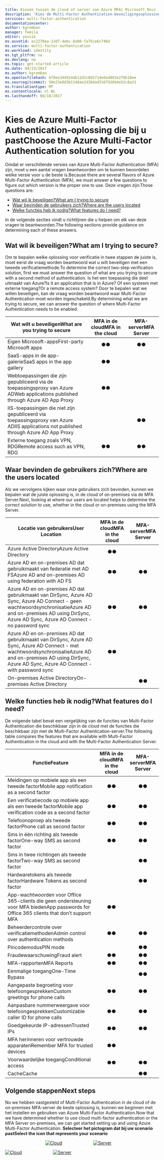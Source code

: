```yaml
---
title: Kiezen tussen de cloud of server van Azure MFA| Microsoft Docs
description: 'Kies de Multi-Factor Authentication-beveiligingsoplossing die bij u past, door uzelf de vraag te stellen: ''Wat wil ik beveiligen en waar bevinden zich mijn gebruikers?''  Kies vervolgens de cloud, MFA-Server of AD FS.'
services: multi-factor-authentication
documentationcenter: 
author: kgremban
manager: femila
editor: yossib
ms.assetid: ec2270ea-13d7-4ebc-8a00-fa75ce6c746d
ms.service: multi-factor-authentication
ms.workload: identity
ms.tgt_pltfrm: na
ms.devlang: na
ms.topic: get-started-article
ms.date: 04/23/2017
ms.author: kgremban
ms.openlocfilehash: 6f8ee3449244b12d2c8b5714e6ad893e2f0b10ee
ms.sourcegitcommit: 50e23e8d3b1148ae2d36dad3167936b4e52c8a23
ms.translationtype: MT
ms.contentlocale: nl-NL
ms.lasthandoff: 08/18/2017
---
```

# <a name="choose-the-azure-multi-factor-authentication-solution-for-you"></a><span data-ttu-id="c435b-104">Kies de Azure Multi-Factor Authentication-oplossing die bij u past</span><span class="sxs-lookup"><span data-stu-id="c435b-104">Choose the Azure Multi-Factor Authentication solution for you</span></span>
<span data-ttu-id="c435b-105">Omdat er verschillende versies van Azure Multi-Factor Authentication (MFA) zijn, moet u een aantal vragen beantwoorden om te kunnen beoordelen welke versie voor u de beste is.</span><span class="sxs-lookup"><span data-stu-id="c435b-105">Because there are several flavors of Azure Multi-Factor Authentication (MFA), we must answer a few questions to figure out which version is the proper one to use.</span></span>  <span data-ttu-id="c435b-106">Deze vragen zijn:</span><span class="sxs-lookup"><span data-stu-id="c435b-106">Those questions are:</span></span>

* [<span data-ttu-id="c435b-107">Wat wil ik beveiligen?</span><span class="sxs-lookup"><span data-stu-id="c435b-107">What am I trying to secure</span></span>](#what-am-i-trying-to-secure)
* [<span data-ttu-id="c435b-108">Waar bevinden de gebruikers zich?</span><span class="sxs-lookup"><span data-stu-id="c435b-108">Where are the users located</span></span>](#where-are-the-users-located)
* [<span data-ttu-id="c435b-109">Welke functies heb ik nodig?</span><span class="sxs-lookup"><span data-stu-id="c435b-109">What features do I need?</span></span>](#what-featured-do-i-need)

<span data-ttu-id="c435b-110">In de volgende secties vindt u richtlijnen die u helpen om elk van deze vragen te beantwoorden.</span><span class="sxs-lookup"><span data-stu-id="c435b-110">The following sections provide guidance on determining each of these answers.</span></span>

## <a name="what-am-i-trying-to-secure"></a><span data-ttu-id="c435b-111">Wat wil ik beveiligen?</span><span class="sxs-lookup"><span data-stu-id="c435b-111">What am I trying to secure?</span></span>
<span data-ttu-id="c435b-112">Om te bepalen welke oplossing voor verificatie in twee stappen de juiste is, moet eerst de vraag worden beantwoord wat u wilt beveiligen met een tweede verificatiemethode.</span><span class="sxs-lookup"><span data-stu-id="c435b-112">To determine the correct two-step verification solution, first we must answer the question of what are you trying to secure with a second method of authentication.</span></span>  <span data-ttu-id="c435b-113">Is het een toepassing die deel uitmaakt van Azure?</span><span class="sxs-lookup"><span data-stu-id="c435b-113">Is it an application that is in Azure?</span></span>  <span data-ttu-id="c435b-114">Of een systeem met externe toegang?</span><span class="sxs-lookup"><span data-stu-id="c435b-114">Or a remote access system?</span></span>  <span data-ttu-id="c435b-115">Door te bepalen wat we willen beveiligen, kan de vraag worden beantwoord waar Multi-Factor Authentication moet worden ingeschakeld.</span><span class="sxs-lookup"><span data-stu-id="c435b-115">By determining what we are trying to secure, we can answer the question of where Multi-Factor Authentication needs to be enabled.</span></span>  

| <span data-ttu-id="c435b-116">Wat wilt u beveiligen</span><span class="sxs-lookup"><span data-stu-id="c435b-116">What are you trying to secure</span></span> | <span data-ttu-id="c435b-117">MFA in de cloud</span><span class="sxs-lookup"><span data-stu-id="c435b-117">MFA in the cloud</span></span> | <span data-ttu-id="c435b-118">MFA-server</span><span class="sxs-lookup"><span data-stu-id="c435b-118">MFA Server</span></span> |
| --- |:---:|:---:|
| <span data-ttu-id="c435b-119">Eigen Microsoft-apps</span><span class="sxs-lookup"><span data-stu-id="c435b-119">First-party Microsoft apps</span></span> |<span data-ttu-id="c435b-120">●</span><span class="sxs-lookup"><span data-stu-id="c435b-120">●</span></span> |<span data-ttu-id="c435b-121">●</span><span class="sxs-lookup"><span data-stu-id="c435b-121">●</span></span> |
| <span data-ttu-id="c435b-122">SaaS-apps in de app-galerie</span><span class="sxs-lookup"><span data-stu-id="c435b-122">SaaS apps in the app gallery</span></span> |<span data-ttu-id="c435b-123">●</span><span class="sxs-lookup"><span data-stu-id="c435b-123">●</span></span> |  |
| <span data-ttu-id="c435b-124">Webtoepassingen die zijn gepubliceerd via de toepassingsproxy van Azure AD</span><span class="sxs-lookup"><span data-stu-id="c435b-124">Web applications published through Azure AD App Proxy</span></span> |<span data-ttu-id="c435b-125">●</span><span class="sxs-lookup"><span data-stu-id="c435b-125">●</span></span> |  |
| <span data-ttu-id="c435b-126">IIS-toepassingen die niet zijn gepubliceerd via toepassingsproxy van Azure AD</span><span class="sxs-lookup"><span data-stu-id="c435b-126">IIS applications not published through Azure AD App Proxy</span></span> | |<span data-ttu-id="c435b-127">●</span><span class="sxs-lookup"><span data-stu-id="c435b-127">●</span></span> |
| <span data-ttu-id="c435b-128">Externe toegang zoals VPN, RDG</span><span class="sxs-lookup"><span data-stu-id="c435b-128">Remote access such as VPN, RDG</span></span> | <span data-ttu-id="c435b-129">●</span><span class="sxs-lookup"><span data-stu-id="c435b-129">●</span></span> | <span data-ttu-id="c435b-130">●</span><span class="sxs-lookup"><span data-stu-id="c435b-130">●</span></span> |

## <a name="where-are-the-users-located"></a><span data-ttu-id="c435b-131">Waar bevinden de gebruikers zich?</span><span class="sxs-lookup"><span data-stu-id="c435b-131">Where are the users located</span></span>
<span data-ttu-id="c435b-132">Als we vervolgens kijken waar onze gebruikers zich bevinden, kunnen we bepalen wat de juiste oplossing is, in de cloud of on-premises via de MFA Server.</span><span class="sxs-lookup"><span data-stu-id="c435b-132">Next, looking at where our users are located helps to determine the correct solution to use, whether in the cloud or on-premises using the MFA Server.</span></span>

| <span data-ttu-id="c435b-133">Locatie van gebruikers</span><span class="sxs-lookup"><span data-stu-id="c435b-133">User Location</span></span> | <span data-ttu-id="c435b-134">MFA in de cloud</span><span class="sxs-lookup"><span data-stu-id="c435b-134">MFA in the cloud</span></span> | <span data-ttu-id="c435b-135">MFA-server</span><span class="sxs-lookup"><span data-stu-id="c435b-135">MFA Server</span></span> |
| --- |:---:|:---:|
| <span data-ttu-id="c435b-136">Azure Active Directory</span><span class="sxs-lookup"><span data-stu-id="c435b-136">Azure Active Directory</span></span> |<span data-ttu-id="c435b-137">●</span><span class="sxs-lookup"><span data-stu-id="c435b-137">●</span></span> | |
| <span data-ttu-id="c435b-138">Azure AD en on-premises AD dat gebruikmaakt van federatie met AD FS</span><span class="sxs-lookup"><span data-stu-id="c435b-138">Azure AD and on-premises AD using federation with AD FS</span></span> |<span data-ttu-id="c435b-139">●</span><span class="sxs-lookup"><span data-stu-id="c435b-139">●</span></span> |<span data-ttu-id="c435b-140">●</span><span class="sxs-lookup"><span data-stu-id="c435b-140">●</span></span> |
| <span data-ttu-id="c435b-141">Azure AD en on-premises AD dat gebruikmaakt van DirSync, Azure AD Sync, Azure AD Connect - geen wachtwoordsynchronisatie</span><span class="sxs-lookup"><span data-stu-id="c435b-141">Azure AD and on-premises AD using DirSync, Azure AD Sync, Azure AD Connect - no password sync</span></span> |<span data-ttu-id="c435b-142">●</span><span class="sxs-lookup"><span data-stu-id="c435b-142">●</span></span> |<span data-ttu-id="c435b-143">●</span><span class="sxs-lookup"><span data-stu-id="c435b-143">●</span></span> |
| <span data-ttu-id="c435b-144">Azure AD en on-premises AD dat gebruikmaakt van DirSync, Azure AD Sync, Azure AD Connect - met wachtwoordsynchronisatie</span><span class="sxs-lookup"><span data-stu-id="c435b-144">Azure AD and on-premises AD using DirSync, Azure AD Sync, Azure AD Connect - with password sync</span></span> |<span data-ttu-id="c435b-145">●</span><span class="sxs-lookup"><span data-stu-id="c435b-145">●</span></span> | |
| <span data-ttu-id="c435b-146">On-premises Active Directory</span><span class="sxs-lookup"><span data-stu-id="c435b-146">On-premises Active Directory</span></span> | |<span data-ttu-id="c435b-147">●</span><span class="sxs-lookup"><span data-stu-id="c435b-147">●</span></span> |

## <a name="what-features-do-i-need"></a><span data-ttu-id="c435b-148">Welke functies heb ik nodig?</span><span class="sxs-lookup"><span data-stu-id="c435b-148">What features do I need?</span></span>
<span data-ttu-id="c435b-149">De volgende tabel bevat een vergelijking van de functies van Multi-Factor Authentication die beschikbaar zijn in de cloud met de functies die beschikbaar zijn met de Multi-Factor Authentication-server.</span><span class="sxs-lookup"><span data-stu-id="c435b-149">The following table compares the features that are available with Multi-Factor Authentication in the cloud and with the Multi-Factor Authentication Server.</span></span>

| <span data-ttu-id="c435b-150">Functie</span><span class="sxs-lookup"><span data-stu-id="c435b-150">Feature</span></span> | <span data-ttu-id="c435b-151">MFA in de cloud</span><span class="sxs-lookup"><span data-stu-id="c435b-151">MFA in the cloud</span></span> | <span data-ttu-id="c435b-152">MFA-server</span><span class="sxs-lookup"><span data-stu-id="c435b-152">MFA Server</span></span> |
| --- |:---:|:---:|
| <span data-ttu-id="c435b-153">Meldingen op mobiele app als een tweede factor</span><span class="sxs-lookup"><span data-stu-id="c435b-153">Mobile app notification as a second factor</span></span> | <span data-ttu-id="c435b-154">●</span><span class="sxs-lookup"><span data-stu-id="c435b-154">●</span></span> | <span data-ttu-id="c435b-155">●</span><span class="sxs-lookup"><span data-stu-id="c435b-155">●</span></span> |
| <span data-ttu-id="c435b-156">Een verificatiecode op mobiele app als een tweede factor</span><span class="sxs-lookup"><span data-stu-id="c435b-156">Mobile app verification code as a second factor</span></span> | <span data-ttu-id="c435b-157">●</span><span class="sxs-lookup"><span data-stu-id="c435b-157">●</span></span> | <span data-ttu-id="c435b-158">●</span><span class="sxs-lookup"><span data-stu-id="c435b-158">●</span></span> |
| <span data-ttu-id="c435b-159">Telefoonoproep als tweede factor</span><span class="sxs-lookup"><span data-stu-id="c435b-159">Phone call as second factor</span></span> | <span data-ttu-id="c435b-160">●</span><span class="sxs-lookup"><span data-stu-id="c435b-160">●</span></span> | <span data-ttu-id="c435b-161">●</span><span class="sxs-lookup"><span data-stu-id="c435b-161">●</span></span> |
| <span data-ttu-id="c435b-162">Sms in één richting als tweede factor</span><span class="sxs-lookup"><span data-stu-id="c435b-162">One-way SMS as second factor</span></span> | <span data-ttu-id="c435b-163">●</span><span class="sxs-lookup"><span data-stu-id="c435b-163">●</span></span> | <span data-ttu-id="c435b-164">●</span><span class="sxs-lookup"><span data-stu-id="c435b-164">●</span></span> |
| <span data-ttu-id="c435b-165">Sms in twee richtingen als tweede factor</span><span class="sxs-lookup"><span data-stu-id="c435b-165">Two-way SMS as second factor</span></span> | | <span data-ttu-id="c435b-166">●</span><span class="sxs-lookup"><span data-stu-id="c435b-166">●</span></span> |
| <span data-ttu-id="c435b-167">Hardwaretokens als tweede factor</span><span class="sxs-lookup"><span data-stu-id="c435b-167">Hardware Tokens as second factor</span></span> | | <span data-ttu-id="c435b-168">●</span><span class="sxs-lookup"><span data-stu-id="c435b-168">●</span></span> |
| <span data-ttu-id="c435b-169">App-wachtwoorden voor Office 365-clients die geen ondersteuning voor MFA bieden</span><span class="sxs-lookup"><span data-stu-id="c435b-169">App passwords for Office 365 clients that don’t support MFA</span></span> | <span data-ttu-id="c435b-170">●</span><span class="sxs-lookup"><span data-stu-id="c435b-170">●</span></span> | |
| <span data-ttu-id="c435b-171">Beheerdercontrole over verificatiemethoden</span><span class="sxs-lookup"><span data-stu-id="c435b-171">Admin control over authentication methods</span></span> | <span data-ttu-id="c435b-172">●</span><span class="sxs-lookup"><span data-stu-id="c435b-172">●</span></span> | <span data-ttu-id="c435b-173">●</span><span class="sxs-lookup"><span data-stu-id="c435b-173">●</span></span> |
| <span data-ttu-id="c435b-174">Pincodemodus</span><span class="sxs-lookup"><span data-stu-id="c435b-174">PIN mode</span></span> | | <span data-ttu-id="c435b-175">●</span><span class="sxs-lookup"><span data-stu-id="c435b-175">●</span></span> |
| <span data-ttu-id="c435b-176">Fraudewaarschuwing</span><span class="sxs-lookup"><span data-stu-id="c435b-176">Fraud alert</span></span> |<span data-ttu-id="c435b-177">●</span><span class="sxs-lookup"><span data-stu-id="c435b-177">●</span></span> | <span data-ttu-id="c435b-178">●</span><span class="sxs-lookup"><span data-stu-id="c435b-178">●</span></span> |
| <span data-ttu-id="c435b-179">MFA-rapporten</span><span class="sxs-lookup"><span data-stu-id="c435b-179">MFA Reports</span></span> |<span data-ttu-id="c435b-180">●</span><span class="sxs-lookup"><span data-stu-id="c435b-180">●</span></span> | <span data-ttu-id="c435b-181">●</span><span class="sxs-lookup"><span data-stu-id="c435b-181">●</span></span> |
| <span data-ttu-id="c435b-182">Eenmalige toegang</span><span class="sxs-lookup"><span data-stu-id="c435b-182">One-Time Bypass</span></span> | | <span data-ttu-id="c435b-183">●</span><span class="sxs-lookup"><span data-stu-id="c435b-183">●</span></span> |
| <span data-ttu-id="c435b-184">Aangepaste begroeting voor telefoongesprekken</span><span class="sxs-lookup"><span data-stu-id="c435b-184">Custom greetings for phone calls</span></span> | <span data-ttu-id="c435b-185">●</span><span class="sxs-lookup"><span data-stu-id="c435b-185">●</span></span> | <span data-ttu-id="c435b-186">●</span><span class="sxs-lookup"><span data-stu-id="c435b-186">●</span></span> |
| <span data-ttu-id="c435b-187">Aanpasbare nummerweergave voor telefoongesprekken</span><span class="sxs-lookup"><span data-stu-id="c435b-187">Customizable caller ID for phone calls</span></span> | <span data-ttu-id="c435b-188">●</span><span class="sxs-lookup"><span data-stu-id="c435b-188">●</span></span> | <span data-ttu-id="c435b-189">●</span><span class="sxs-lookup"><span data-stu-id="c435b-189">●</span></span> |
| <span data-ttu-id="c435b-190">Goedgekeurde IP-adressen</span><span class="sxs-lookup"><span data-stu-id="c435b-190">Trusted IPs</span></span> | <span data-ttu-id="c435b-191">●</span><span class="sxs-lookup"><span data-stu-id="c435b-191">●</span></span> | <span data-ttu-id="c435b-192">●</span><span class="sxs-lookup"><span data-stu-id="c435b-192">●</span></span> |
| <span data-ttu-id="c435b-193">MFA herinneren voor vertrouwde apparaten</span><span class="sxs-lookup"><span data-stu-id="c435b-193">Remember MFA for trusted devices</span></span> | <span data-ttu-id="c435b-194">●</span><span class="sxs-lookup"><span data-stu-id="c435b-194">●</span></span> | |
| <span data-ttu-id="c435b-195">Voorwaardelijke toegang</span><span class="sxs-lookup"><span data-stu-id="c435b-195">Conditional access</span></span> | <span data-ttu-id="c435b-196">●</span><span class="sxs-lookup"><span data-stu-id="c435b-196">●</span></span> | <span data-ttu-id="c435b-197">●</span><span class="sxs-lookup"><span data-stu-id="c435b-197">●</span></span> |
| <span data-ttu-id="c435b-198">Cache</span><span class="sxs-lookup"><span data-stu-id="c435b-198">Cache</span></span> |  | <span data-ttu-id="c435b-199">●</span><span class="sxs-lookup"><span data-stu-id="c435b-199">●</span></span> |

## <a name="next-steps"></a><span data-ttu-id="c435b-200">Volgende stappen</span><span class="sxs-lookup"><span data-stu-id="c435b-200">Next steps</span></span>

<span data-ttu-id="c435b-201">Nu we hebben vastgesteld of Multi-Factor Authentication in de cloud of de on-premises MFA-server de beste oplossing is, kunnen we beginnen met het instellen en gebruiken van Azure Multi-Factor Authentication.</span><span class="sxs-lookup"><span data-stu-id="c435b-201">Now that we have determined whether to use cloud multi-factor authentication or the MFA Server on-premises, we can get started setting up and using Azure Multi-Factor Authentication.</span></span> <span data-ttu-id="c435b-202">**Selecteer het pictogram dat bij uw scenario past**</span><span class="sxs-lookup"><span data-stu-id="c435b-202">**Select the icon that represents your scenario**</span></span>

<center>




<span data-ttu-id="c435b-203">[![Cloud](./media/multi-factor-authentication-get-started/cloud2.png)](multi-factor-authentication-get-started-cloud.md)  &nbsp;&nbsp;&nbsp;&nbsp;&nbsp;&nbsp;&nbsp;&nbsp;&nbsp;&nbsp;&nbsp;&nbsp;&nbsp;&nbsp;&nbsp;&nbsp;&nbsp;&nbsp;&nbsp;&nbsp;&nbsp;&nbsp;&nbsp;&nbsp;&nbsp;[![Server](./media/multi-factor-authentication-get-started/server2.png)](multi-factor-authentication-get-started-server.md) &nbsp;&nbsp;&nbsp;&nbsp;&nbsp; </center></span><span class="sxs-lookup"><span data-stu-id="c435b-203">[![Cloud](./media/multi-factor-authentication-get-started/cloud2.png)](multi-factor-authentication-get-started-cloud.md)  &nbsp;&nbsp;&nbsp;&nbsp;&nbsp;&nbsp;&nbsp;&nbsp;&nbsp;&nbsp;&nbsp;&nbsp;&nbsp;&nbsp;&nbsp;&nbsp;&nbsp;&nbsp;&nbsp;&nbsp;&nbsp;&nbsp;&nbsp;&nbsp;&nbsp;[![Server](./media/multi-factor-authentication-get-started/server2.png)](multi-factor-authentication-get-started-server.md) &nbsp;&nbsp;&nbsp;&nbsp;&nbsp; </center></span></span>
